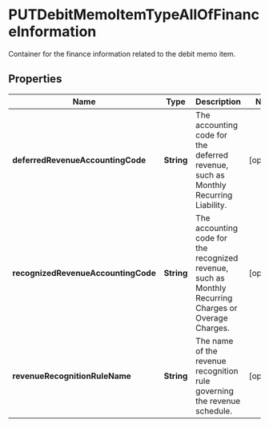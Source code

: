 

# PUTDebitMemoItemTypeAllOfFinanceInformation

Container for the finance information related to the debit memo item. 

## Properties

| Name | Type | Description | Notes |
|------------ | ------------- | ------------- | -------------|
|**deferredRevenueAccountingCode** | **String** | The accounting code for the deferred revenue, such as Monthly Recurring Liability.  |  [optional] |
|**recognizedRevenueAccountingCode** | **String** | The accounting code for the recognized revenue, such as Monthly Recurring Charges or Overage Charges.  |  [optional] |
|**revenueRecognitionRuleName** | **String** | The name of the revenue recognition rule governing the revenue schedule.  |  [optional] |



